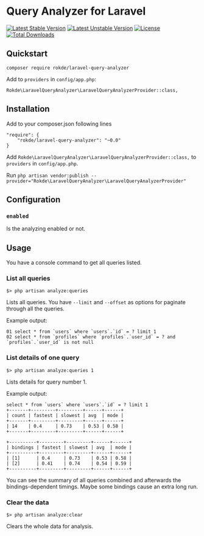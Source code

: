 # Query Analyzer for Laravel

[![Latest Stable Version](https://poser.pugx.org/rokde/laravel-query-analyzer/v/stable.svg)](https://packagist.org/packages/rokde/laravel-query-analyzer) [![Latest Unstable Version](https://poser.pugx.org/rokde/laravel-query-analyzer/v/unstable.svg)](https://packagist.org/packages/rokde/laravel-query-analyzer) [![License](https://poser.pugx.org/rokde/laravel-query-analyzer/license.svg)](https://packagist.org/packages/rokde/laravel-query-analyzer) [![Total Downloads](https://poser.pugx.org/rokde/laravel-query-analyzer/downloads.svg)](https://packagist.org/packages/rokde/laravel-query-analyzer)

## Quickstart

```
composer require rokde/laravel-query-analyzer
```

Add to `providers` in `config/app.php`:

```
Rokde\LaravelQueryAnalyzer\LaravelQueryAnalyzerProvider::class,
```

## Installation

Add to your composer.json following lines

	"require": {
		"rokde/laravel-query-analyzer": "~0.0"
	}

Add `Rokde\LaravelQueryAnalyzer\LaravelQueryAnalyzerProvider::class,` to `providers` in `config/app.php`.

Run `php artisan vendor:publish --provider="Rokde\LaravelQueryAnalyzer\LaravelQueryAnalyzerProvider"`

## Configuration

### `enabled`

Is the analyzing enabled or not.

## Usage

You have a console command to get all queries listed.

### List all queries

	$> php artisan analyze:queries

Lists all queries. You have `--limit` and `--offset` as options for paginate through all the queries.

Example output:

	01 select * from `users` where `users`.`id` = ? limit 1
    02 select * from `profiles` where `profiles`.`user_id` = ? and `profiles`.`user_id` is not null


### List details of one query

	$> php artisan analyze:queries 1

Lists details for query number 1.

Example output:

	select * from `users` where `users`.`id` = ? limit 1
    +-------+---------+---------+------+------+
    | count | fastest | slowest | avg  | mode |
    +-------+---------+---------+------+------+
    | 14    | 0.4     | 0.73    | 0.53 | 0.58 |
    +-------+---------+---------+------+------+
	
    +----------+---------+---------+------+------+
    | bindings | fastest | slowest | avg  | mode |
    +----------+---------+---------+------+------+
    | [1]      | 0.4     | 0.73    | 0.53 | 0.58 |
    | [2]      | 0.41    | 0.74    | 0.54 | 0.59 |
    +----------+---------+---------+------+------+

You can see the summary of all queries combined and afterwards the bindings-dependent timings. Maybe some bindings
 cause an extra long run.

### Clear the data

	$> php artisan analyze:clear

Clears the whole data for analysis.
